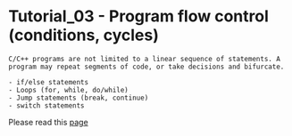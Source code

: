 #  Tutorial_03 - Program flow control (conditions, cycles)

    C/C++ programs are not limited to a linear sequence of statements. A program may repeat segments of code, or take decisions and bifurcate.

    - if/else statements
    - Loops (for, while, do/while)
    - Jump statements (break, continue)
    - switch statements

Please read this [page](https://cplusplus.com/doc/tutorial/control/)
